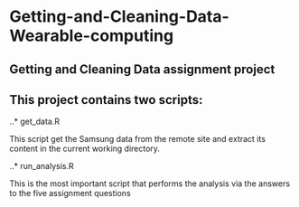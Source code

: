 # Getting-and-Cleaning-Data-Wearable-computing

## Getting and Cleaning Data assignment project

## This project contains two scripts:

..* get_data.R

This script get the Samsung data from the remote site and extract its content in the current working directory.

..* run_analysis.R

This is the most important script that performs the analysis via the answers to the five assignment questions



